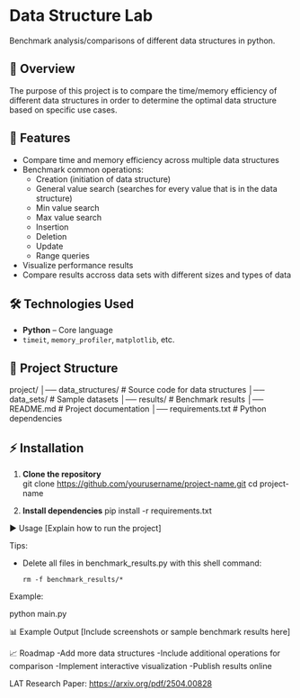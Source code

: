 # Data Structure Lab
Benchmark analysis/comparisons of different data structures in python.

## 📌 Overview
The purpose of this project is to compare the time/memory efficiency of different data structures in order to determine the optimal data structure based on specific use cases.

## 🚀 Features
- Compare time and memory efficiency across multiple data structures
- Benchmark common operations:
  - Creation (initiation of data structure)
  - General value search (searches for every value that is in the data structure)
  - Min value search
  - Max value search
  - Insertion
  - Deletion
  - Update
  - Range queries
- Visualize performance results
- Compare results accross data sets with different sizes and types of data

## 🛠️ Technologies Used
- **Python** – Core language
- `timeit`, `memory_profiler`, `matplotlib`, etc.

## 📂 Project Structure
project/
│── data_structures/ # Source code for data structures
│── data_sets/ # Sample datasets
│── results/ # Benchmark results
│── README.md # Project documentation
│── requirements.txt # Python dependencies

## ⚡ Installation
1. **Clone the repository**  
git clone https://github.com/yourusername/project-name.git
cd project-name

2. **Install dependencies**
pip install -r requirements.txt


▶️ Usage
[Explain how to run the project]

Tips:
  - Delete all files in benchmark_results.py with this shell command:
    ```[bash]
    rm -f benchmark_results/*
Example:

python main.py

📊 Example Output
[Include screenshots or sample benchmark results here]

📈 Roadmap
 -Add more data structures
 -Include additional operations for comparison
 -Implement interactive visualization
 -Publish results online

LAT Research Paper: https://arxiv.org/pdf/2504.00828
